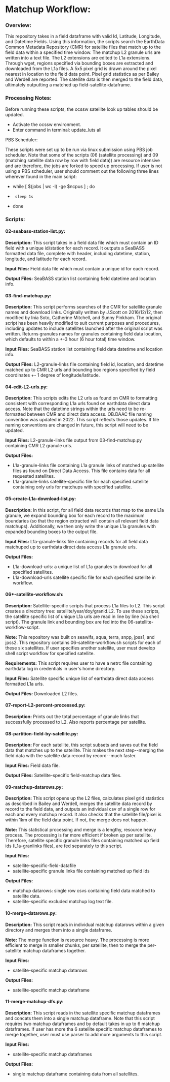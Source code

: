 # Matchup Workflow:

### Overview:

This repository takes in a field dataframe with valid Id, Latitude, Longitude, and Datetime Fields. Using this information, the scripts search the EarthData Common Metadata Repository (CMR) for satellite files that match up to the field data within a specified time window. The matchup L2 granule urls are written into a text file. The L2 extensions are edited to L1a extensions. Through wget, regions specified via bounding boxes are extracted and downloaded from the L1a files.   A 5x5 pixel grid is drawn around the pixel nearest in location to the field data point. Pixel grid statistics as per Bailey and Werdell are reported.  The satellite data is then merged to the field data, ultimately outputting a matched up field-satellite-dataframe.

### Processing Notes:

Before running these scripts, the ocssw satellite look up tables should be updated. 
* Activate the ocssw environment.
* Enter command in terminal: update_luts all

PBS Scheduler:

These scripts were set up to be run via linux submission using  PBS job scheduler.  Note that some of the scripts (06 (satellite processing) and 09 (matching satellite data row by row with field data)) are resource intensive and are therefore, the jobs are forked to speed up processing. If user is not using a PBS scheduler, user should comment out the following three lines wherever found in the main script:

*   while [ $(jobs | wc -l) -ge $ncpus ] ; do
*      sleep 1s
*   done

### Scripts:

#### 02-seabass-station-list.py:
**Description:** This script takes in a field data file which must contain an ID field with a unique id/station for each record.  It outputs a SeaBASS formatted data file, complete with header, including datetime, station, longitude, and latitude for each record.

**Input Files:** Field data file which must contain a unique id for each record.

**Output Files:** SeaBASS station list containing field datetime and location info. 

#### 03-find-matchup.py:
**Description:** This script performs searches of the CMR for satellite granule names and download links. Originally written by J.Scott on 2016/12/12, then modified by Inia Soto, Catherine Mitchell, and Sunny Pinkham.  The original script has been heavily modified to suit current purposes and procedures, including updates to include satellites launched after the original script was written. Returns granules names for granules containing field data location, which defaults to within a +-3 hour (6 hour total) time window.

**Input Files:** SeaBASS station list containing field data datetime and location info.

**Output Files:** L2-granule-links file containing field id, location, and datetime matched up to CMR L2 urls and bounding box regions specified by field coordinates +- 1 degree of longitude/latitude. 

#### 04-edit-L2-urls.py:
**Description:** This scripts edits the L2 urls as found on CMR to formatting consistent with corresponding L1a urls found on earthdata direct data access. Note that the datetime strings within the urls need to be re-formatted between CMR and direct data access. OB.DAAC file naming convention was updated in 2022. This script reflects those updates. If file naming conventions are changed in future, this script will need to be updated.

**Input Files:** L2-granule-links file output from 03-find-matchup.py containing CMR L2 granule urls.

**Output Files:** 
* L1a-granule-links file containing L1a granule links of matched up satellite files as found on Direct Data Access. This file contains data for all requested satellites.
* L1a-granule-links satellite-specific file for each specified satellite containing only urls for matchups with specified satellite.

#### 05-create-L1a-download-list.py:
**Description:** In this script, for all field data records that map to the same L1a granule, we expand bounding box for each record to the maximum boundaries (so that the region extracted will contain all relevant field data matchups).  Additionally, we then only write the unique L1a granules with expanded bounding boxes to the output file.

**Input Files:** L1a-granule-links file containing records for all field data matchuped up to earthdata direct data access L1a granule urls.

**Output Files:**
* L1a-download-urls: a unique list of L1a granules to download for all specified satellites.
* L1a-download-urls satellite specific file for each specified satellite in workflow.

#### 06*-satellite-workflow.sh:
**Description:** Satellite-specific scripts that process L1a files to L2. This script creates a directory tree: satellite/year/doy/granid.L2. To use these scripts, the satellite specific list of unique L1a urls are read in line by line (via shell script). The granule link and bounding box are fed into the 06-satellite-workflow-script.

**Note:** This repository was built on seawifs, aqua, terra, snpp, jpss1, and jpss2. This repository contains 06-satellite-workflow.sh scripts for each of these six satellites. If user specifies another satellite, user must develop shell script workflow for specified satellite.

**Requirements:** This script requires user to have a netrc file containing earthdata log in credentials in user's home directory.

**Input Files:** Satellite specific unique list of earthdata direct data access formatted L1a urls.

**Output Files:** Downloaded L2 files.

#### 07-report-L2-percent-processed.py:
**Description:** Prints out the total percentage of granule links that successfully processed to L2. Also reports percentage per satellite.

#### 08-partition-field-by-satellite.py:
**Description:** For each satellite, this script subsets and saves out the field data that matches up to the satellite.  This makes the next step--merging the field data with the satellite data record by record--much faster.

**Input Files:** Field data file.

**Output Files:** Satellite-specific field-matchup data files.

#### 09-matchup-datarows.py:
**Description:** This script opens up the L2 files, calculates pixel grid statistics as described in Bailey and Werdell, merges the satellite data record by record to the field data, and outputs an individual csv of a single row for each and every matchup record. It also checks that the satellite file/pixel is within 1km of the field data point. If not, the merge does not happen.

**Note:** This statistical processing and merge is a lengthy, resource heavy process. The processing is far more efficient if broken up per satellite. Therefore, satellite specific granule links files containing matched up field ids (L1a-granlinks files), are fed separately to this script.

**Input Files:** 
* satellite-specific-field-datafile
* satellite-specific granule links file containing matched up field ids

**Output Files:**
* matchup datarows: single row csvs containing field data matched to satellite data. 
* satellite-specific excluded matchup log text file.

#### 10-merge-datarows.py:
**Description:** This script reads in individual matchup datarows within a given directory and merges them into a single dataframe.

**Note:** The merge function is resource heavy. The processing is more efficient to merge in smaller chunks, per satellite, then to merge the per-satellite matchup dataframes together.

**Input Files:**
* satellite-specific matchup datarows

**Output Files:**
* satellite-specific matchup dataframe

#### 11-merge-matchup-dfs.py:
**Description:** This script reads in the satellite specific matchup dataframes and concats them into a single matchup dataframe. Note that this script requires two matchup dataframes and by default takes in up to 6 matchup dataframes. If user has more tha 6 satellite specific matchup dataframes to merge together, user must use parser to add more arguments to this script.

**Input Files:**
* satellite-specific matchup dataframes

**Output Files:**
* single matchup dataframe containing data from all satellites.